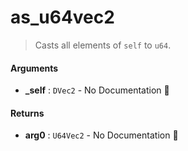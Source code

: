 # as\_u64vec2

>  Casts all elements of `self` to `u64`.

#### Arguments

- **\_self** : `DVec2` \- No Documentation 🚧

#### Returns

- **arg0** : `U64Vec2` \- No Documentation 🚧